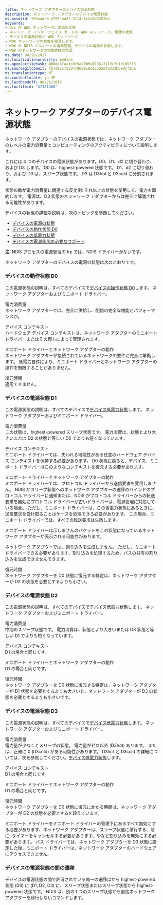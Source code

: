 ```yaml
---
title: ネットワーク アダプターのデバイス電源状態
description: ネットワーク アダプターのデバイス電源状態
ms.assetid: 969aadc9-e797-4a07-9714-8c2c5a6357da
keywords:
- Nic の WDK ネットワーク、電源の状態
- ネットワーク インターフェイス カードの WDK ネットワーク、電源の状態
- デバイスの電源状態が WDK ネットワーク
- WDK ネットワークの状態を電源します。
- WDK の NDIS ミニポートの電源管理、デバイスの電源の状態します。
- WDK のネットワークの状態遷移の電源
ms.date: 04/20/2017
ms.localizationpriority: medium
ms.openlocfilehash: 800da6faa1c0f9a20b9c878613119c7c1e105ff3
ms.sourcegitcommit: fb7d95c7a5d47860918cd3602efdd33b69dcf2da
ms.translationtype: MT
ms.contentlocale: ja-JP
ms.lasthandoff: 06/25/2019
ms.locfileid: "67381388"
---
```

# <a name="device-power-states-for-network-adapters"></a>ネットワーク アダプターのデバイス電源状態





ネットワーク アダプターのデバイスの電源状態では、ネットワーク アダプターのレベルの電力消費量とコンピューティングのアクティビティについて説明します。

これには 4 つのデバイスの電源状態があります。D0、D1、d2 に切り替わり、および D3 します。 D0 は、highest-powered 状態です。 D1、d2 に切り替わり、および D3 は、スリープ状態です。 D3 は D3hot と D3cold に分割されます。

状態の数が電力消費量に関連する反比例: それ以上の状態を使用して、電力を節約します。 電源は、D3 状態のネットワーク アダプターからは完全に解消される可能性があります。

デバイスの状態の詳細な説明は、次のトピックを参照してください。

* [デバイスの電源の状態](https://docs.microsoft.com/windows-hardware/drivers/kernel/device-power-states)
* [デバイスの動作状態 D0](https://docs.microsoft.com/windows-hardware/drivers/kernel/device-working-state-d0)
* [デバイスの低電力状態](https://docs.microsoft.com/windows-hardware/drivers/kernel/device-sleeping-states)
* [デバイスの電源状態の必要なサポート](https://docs.microsoft.com/windows-hardware/drivers/kernel/required-support-for-device-power-states)

**注**  NDIS プロセスの電源管理の Irp では、NDIS ドライバーがないです。

 

ネットワーク アダプターのデバイスの電源の状態は次のとおりです。

### <a href="" id="d0"></a>デバイスの動作状態 D0

この電源状態の説明は、すべてのデバイスで[デバイスの操作状態 D0](https://docs.microsoft.com/windows-hardware/drivers/kernel/device-working-state-d0)します。 ネットワーク アダプターおよびミニポート ドライバー。

<a href="" id="power-consumption"></a>電力消費量  
ネットワーク アダプターでは、完全に供給し、配信の完全な機能とパフォーマンスが。

<a href="" id="device-context"></a>デバイス コンテキスト  
ハードウェア デバイス コンテキストは、ネットワーク アダプターのミニポート ドライバーまたはその両方によって管理されます。

<a href="" id="miniport-driver-and-network-adapter-behavior"></a>ミニポート ドライバーとネットワーク アダプターの動作  
ネットワーク アダプターが接続されているネットワークの要件に完全に準拠します。 低電力要件により、ミニポート ドライバーとネットワーク アダプターの操作を制限することがありません。

<a href="" id="restore-time"></a>復元時間  
適用できません。

### <a href="" id="d1"></a>デバイスの電源状態 D1

この電源状態の説明は、すべてのデバイスで[デバイス低電力状態](https://docs.microsoft.com/windows-hardware/drivers/kernel/device-sleeping-states)します。 ネットワーク アダプターおよびミニポート ドライバー。

<a href="" id="power-consumption"></a>電力消費量  
この状態は、highest-powered スリープ状態です。 電力消費は、状態とより大きいまたは D2 の状態と等しい D0 でよりも短くなっています。

<a href="" id="device-context"></a>デバイス コンテキスト  
ミニポート ドライバーでは、失われる可能性がある任意のハードウェア デバイス コンテキストを保持する必要があります。 D0 状態に戻ると、デバイス、ミニポート ドライバーはこのようなコンテキストを復元する必要があります。

<a href="" id="miniport-driver-and-network-adapter-behavior"></a>ミニポート ドライバーとネットワーク アダプターの動作  
ミニポート ドライバーでは、プロトコル ドライバーから送信要求を受信しません。 NDIS かスリープ状態へのネットワーク アダプターの遷移のバインドのプロトコル ドライバーに通知または、NDIS がプロトコル ドライバーからの転送要求を無効にプロトコル ドライバーが古いドライバーは、電源管理に対応している場合。 ただし、ミニポート ドライバーは、この省電力状態にあるときに、送信要求を受け取ることはケースを処理できる必要があります。 この場合、ミニポート ドライバーでは、すべての転送要求は失敗します。

ミニポート ドライバーは示しませんのパケットをこの状態になっているネットワーク アダプターが表示される可能性があります。

ネットワーク アダプターでは、割り込みを生成しません。 ただし、ミニポート ドライバーできる必要があります、割り込みを処理するため、バスの共有の割り込みを生成できませんできます。

<a href="" id="restore-time"></a>復元時間  
ネットワーク アダプターを D0 状態に復元する特定は、ネットワーク アダプターが D2 の状態を必要とするよりも小さい。

### <a href="" id="d2"></a>デバイスの電源状態 D2

この電源状態の説明は、すべてのデバイスで[デバイス低電力状態](https://docs.microsoft.com/windows-hardware/drivers/kernel/device-sleeping-states)します。 ネットワーク アダプターおよびミニポート ドライバー。

<a href="" id="power-consumption"></a>電力消費量  
中間のスリープ状態です。 電力消費は、状態とより大きいまたは D3 状態と等しい D1 でよりも短くなっています。

<a href="" id="device-context"></a>デバイス コンテキスト  
D1 の場合と同じです。

<a href="" id="miniport-driver-and-network-adapter-behavior"></a>ミニポート ドライバーとネットワーク アダプターの動作  
D1 の場合と同じです。

<a href="" id="restore-time"></a>復元時間  
ネットワーク アダプターを D0 状態に復元する特定は、ネットワーク アダプターが D1 状態を必要とするよりも大きいと、ネットワーク アダプターが D3 の状態を必要とするよりも小さいです。

### <a href="" id="d3"></a>デバイスの電源状態 D3

この電源状態の説明は、すべてのデバイスで[デバイス低電力状態](https://docs.microsoft.com/windows-hardware/drivers/kernel/device-sleeping-states)します。 ネットワーク アダプターおよびミニポート ドライバー。

<a href="" id="power-consumption"></a>電力消費量  
電力量が少なくとスリープの状態。 電力量がゼロ以外 (D3hot) あります。 または、正確に 0 (D3cold) がある可能性があります。 D3hot と D3cold の詳細については、次を参照してください。[デバイス低電力状態](https://docs.microsoft.com/windows-hardware/drivers/kernel/device-sleeping-states)します。

<a href="" id="device-context"></a>デバイス コンテキスト  
D1 の場合と同じです。

<a href="" id="miniport-driver-and-network-adapter-behavior"></a>ミニポート ドライバーとネットワーク アダプターの動作  
D1 の場合と同じです。

<a href="" id="restore-time"></a>復元時間  
ネットワーク アダプターを D0 状態に復元にかかる時間は、ネットワーク アダプターが D2 の状態を必要とするを超えています。

ミニポート ドライバーをミニポート ドライバーの管理下にあるすべて無効にする必要があります、ネットワーク アダプターは、スリープ状態に移行する、前に: タイマーをキャンセルする必要があります、やなど割り込みを無効にする必要があります。 バス ドライバーでは、ネットワーク アダプターを D3 状態に設定した後、ミニポート ドライバーは、ネットワーク アダプターのハードウェアにアクセスできません。

### <a name="transitions-allowed-between-device-power-states"></a>デバイスの電源状態の間の遷移

デバイスの電源状態の間で許可されている唯一の遷移はから highest-powered 状態 (D0) に (D1, D2, D3) に、スリープ状態またはスリープ状態から highest-powered 状態です。 NDIS は、別の 1 つのスリープ状態から直接ネットワーク アダプターを移行しないコマンドします。

 

 





